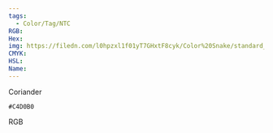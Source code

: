 ```yaml
---
tags:
  - Color/Tag/NTC
RGB:
Hex:
img: https://filedn.com/l0hpzxl1f01yT7GHxtF8cyk/Color%20Snake/standard_csv_to_svg/C4D0B0.svg
CMYK:
HSL:
Name:
---
```

Coriander
```palette
#C4D0B0
```
RGB
